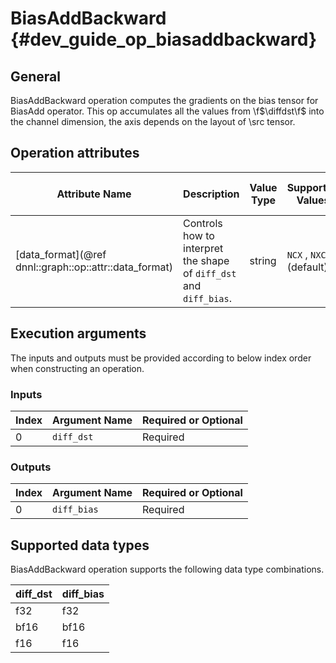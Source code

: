 BiasAddBackward {#dev_guide_op_biasaddbackward}
===============================================

## General

BiasAddBackward operation computes the gradients on the bias tensor for
BiasAdd operator. This op accumulates all the values from \f$\diffdst\f$ into
the channel dimension, the axis depends on the layout of \src tensor.

## Operation attributes

Attribute Name | Description | Value Type |Supported Values | Required or Optional
-- | -- | --| --|--
[data_format](@ref dnnl::graph::op::attr::data_format) | Controls how to interpret the shape of `diff_dst` and `diff_bias`. |string |`NCX` , `NXC` (default)  | Optional

## Execution arguments

The inputs and outputs must be provided according to below index order when
constructing an operation.

### Inputs

Index | Argument Name | Required or Optional
-- | -- | --
0|`diff_dst` | Required

### Outputs

Index | Argument Name | Required or Optional
-- | -- | --
0|`diff_bias` | Required

## Supported data types

BiasAddBackward operation supports the following data type combinations.

diff_dst  | diff_bias
---- | -------
f32  | f32
bf16 | bf16
f16  | f16
